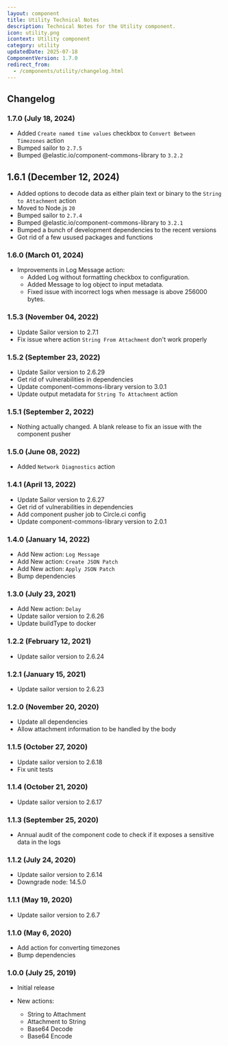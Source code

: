 ```yaml
---
layout: component
title: Utility Technical Notes
description: Technical Notes for the Utility сomponent.
icon: utility.png
icontext: Utility сomponent
category: utility
updatedDate: 2025-07-18
ComponentVersion: 1.7.0
redirect_from:
  - /components/utility/changelog.html
---
```


## Changelog

### 1.7.0 (July 18, 2024)

* Added `Create named time values` checkbox to `Convert Between Timezones` action
* Bumped sailor to `2.7.5`
* Bumped @elastic.io/component-commons-library to `3.2.2`

## 1.6.1 (December 12, 2024)

* Added options to decode data as either plain text or binary to the `String to Attachment` action
* Moved to Node.js `20`
* Bumped sailor to `2.7.4`
* Bumped @elastic.io/component-commons-library to `3.2.1`
* Bumped a bunch of development dependencies to the recent versions
* Got rid of a few usused packages and functions

### 1.6.0 (March 01, 2024)

* Improvements in Log Message action:
  * Added Log without formatting checkbox to configuration.
  * Added Message to log object to input metadata.
  * Fixed issue with incorrect logs when message is above 256000 bytes.

### 1.5.3 (November 04, 2022)

* Update Sailor version to 2.7.1
* Fix issue where action `String From Attachment` don't work properly

### 1.5.2 (September 23, 2022)

* Update Sailor version to 2.6.29
* Get rid of vulnerabilities in dependencies
* Update component-commons-library version to 3.0.1
* Update output metadata for `String To Attachment` action

### 1.5.1 (September 2, 2022)

* Nothing actually changed. A blank release to fix an issue with the component pusher

### 1.5.0 (June 08, 2022)

* Added `Network Diagnostics` action

### 1.4.1 (April 13, 2022)

* Update Sailor version to 2.6.27
* Get rid of vulnerabilities in dependencies
* Add component pusher job to Circle.ci config
* Update component-commons-library version to 2.0.1

### 1.4.0 (January 14, 2022)

* Add New action: `Log Message`
* Add New action: `Create JSON Patch`
* Add New action: `Apply JSON Patch`
* Bump dependencies

### 1.3.0 (July 23, 2021)

* Add New action: `Delay`
* Update sailor version to 2.6.26
* Update buildType to docker

### 1.2.2 (February 12, 2021)

* Update sailor version to 2.6.24

### 1.2.1 (January 15, 2021)

* Update sailor version to 2.6.23

### 1.2.0 (November 20, 2020)

* Update all dependencies
* Allow attachment information to be handled by the body

### 1.1.5 (October 27, 2020)

* Update sailor version to 2.6.18
* Fix unit tests

### 1.1.4 (October 21, 2020)

* Update sailor version to 2.6.17

### 1.1.3 (September 25, 2020)

* Annual audit of the component code to check if it exposes a sensitive data in the logs

### 1.1.2 (July 24, 2020)

* Update sailor version to 2.6.14
* Downgrade node: 14.5.0

### 1.1.1 (May 19, 2020)

* Update sailor version to 2.6.7

### 1.1.0 (May 6, 2020)

* Add action for converting timezones
* Bump dependencies

### 1.0.0 (July 25, 2019)

* Initial release

* New actions:

  - String to  Attachment
  - Attachment to String
  - Base64 Decode
  - Base64 Encode
